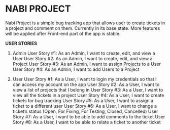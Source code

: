 # NABI PROJECT

Nabi Project is a simple bug tracking app that allows user to create tickets in a project and comment on them. Currently in its base state. More features will be applied after Front-end part of the app is stable.

**USER STORIES**

1. Admin
User Story #1: As an Admin, I want to create, edit, and view a User
User Story #2: As an Admin, I want to create, edit, and view a Project
User Story #3: As an Admin, I want to assign Projects to a User
User Story #4: As an Admin, I want to add Users to a Project

2. User
User Story #1: As a User, I want to login my credentials so that I can access my account on the app
User Story #2: As a User, I want to view a list of projects that I belong in
User Story #3: As a User, I want to view all the tickets in a project
User Story #4: As a User, I want to create tickets for bug tracking
User Story #5: As a User, I want to assign a ticket to a different user
User Story #6: As a User, I want to change a ticket’s status (Open, For Fixing, For Testing, Closed, Cancelled)
User Story #7: As a User, I want to be able to add comments to the ticket
User Story #8: As a User, I want to be able to relate a ticket to another ticket
